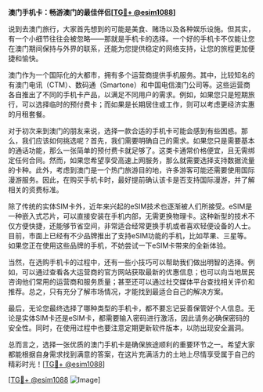 **澳门手机卡：畅游澳门的最佳伴侣[[TG💪+ @esim1088](https://t.me/s/esim1088)]**

说到去澳门旅行，大家首先想到的可能是美食、赌场以及各种娱乐设施。但其实，有一个小细节往往会被忽略——那就是手机卡的选择。一个好的手机卡不仅能让您在澳门期间保持与外界的联系，还能为您提供稳定的网络支持，让您的旅程更加便捷和愉快。

澳门作为一个国际化的大都市，拥有多个运营商提供手机服务。其中，比较知名的有澳门电讯（CTM）、数码通（Smartone）和中国电信澳门公司等。这些运营商各自推出了不同的手机卡产品，以满足不同用户的需求。例如，如果您只是短期旅行，可以选择临时的预付费卡；而如果是长期居住或工作，则可以考虑更经济实惠的月租套餐。

对于初次来到澳门的朋友来说，选择一款合适的手机卡可能会感到有些困惑。那么，我们应该如何挑选呢？首先，我们需要明确自己的需求。如果您只是需要基本的通话功能，那么一张简单的预付费卡就足够了。这类卡通常价格便宜，且无需绑定任何合同。然而，如果您希望享受高速上网服务，那么就需要选择支持数据流量的卡种。此外，考虑到澳门是一个热门旅游目的地，许多游客可能还需要使用国际漫游服务。因此，在购买手机卡时，最好提前确认该卡是否支持国际漫游，并了解相关的资费标准。

除了传统的实体SIM卡外，近年来兴起的eSIM技术也逐渐被人们所接受。eSIM是一种嵌入式芯片，可以直接安装在手机内部，无需更换物理卡。这种新型的技术不仅方便快捷，还能够节省空间，非常适合经常更换手机或者喜欢轻便设备的人士。目前，市面上已经有不少品牌推出了支持eSIM功能的手机，比如苹果、三星等。如果您正在使用这些品牌的手机，不妨尝试一下eSIM卡带来的全新体验。

当然，在选购手机卡的过程中，还有一些小技巧可以帮助我们做出明智的选择。例如，可以通过查看各大运营商的官方网站获取最新的优惠信息；也可以向当地居民咨询他们常用的运营商和服务质量；甚至还可以通过社交媒体平台查找相关评价和推荐。总之，只有充分了解市场情况，才能找到最适合自己的解决方案。

最后，无论您最终选择了哪种类型的手机卡，都不要忘记妥善保管好个人信息。无论是实体SIM卡还是eSIM卡，都需要输入密码进行激活，因此请务必确保密码的安全性。同时，在使用过程中也要注意定期更新软件版本，以防出现安全漏洞。

总而言之，选择一张优质的澳门手机卡是确保旅途顺利的重要环节之一。希望大家都能根据自身需求找到满意的答案，在这片充满活力的土地上尽情享受属于自己的精彩时光！[[TG💪+ @esim1088](https://t.me/s/esim1088)]

[[TG💪+ @esim1088](https://t.me/s/esim1088) ![Image](https://i.postimg.cc/4NQfJmqS/Snipaste-2025-05-13-00-14-12.png)]